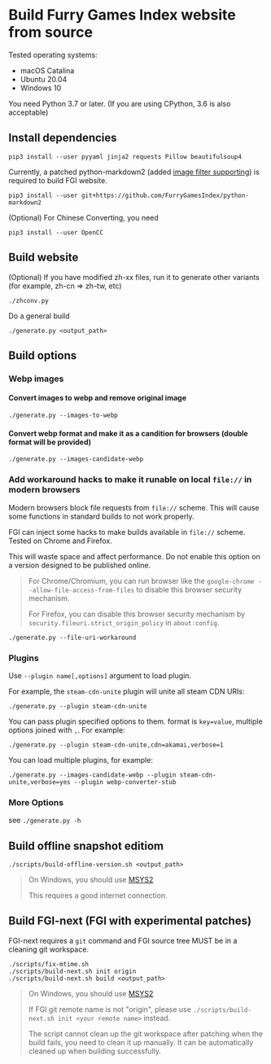 # Build Furry Games Index website from source

Tested operating systems:

- macOS Catalina
- Ubuntu 20.04
- Windows 10

You need Python 3.7 or later. (If you are using CPython, 3.6 is also acceptable)

## Install dependencies

```
pip3 install --user pyyaml jinja2 requests Pillow beautifulsoup4
```

Currently, a patched python-markdown2 (added [image filter supporting](https://github.com/FurryGamesIndex/python-markdown2/commit/51cab36062baa4a46a7a414c7c95bcbd161a1049)) is required to build FGI website.

```
pip3 install --user git+https://github.com/FurryGamesIndex/python-markdown2
```

(Optional) For Chinese Converting, you need

```
pip3 install --user OpenCC
```

## Build website

(Optional) If you have modified zh-xx files, run it to generate other variants (for example, zh-cn => zh-tw, etc)

```
./zhconv.py
```

Do a general build

```
./generate.py <output_path>
```

## Build options

### Webp images

#### Convert images to webp and remove original image

```
./generate.py --images-to-webp
```

#### Convert webp format and make it as a candition for browsers (double format will be provided)

```
./generate.py --images-candidate-webp
```

### Add workaround hacks to make it runable on local `file://` in modern browsers

Modern browsers block file requests from `file://` scheme. This will cause some functions in standard builds to not work properly.

FGI can inject some hacks to make builds available in `file://` scheme. Tested on Chrome and Firefox.

This will waste space and affect performance. Do not enable this option on a version designed to be published online.

> For Chrome/Chromium, you can run browser like the `google-chrome --allow-file-access-from-files` to disable this browser security mechanism.
>
> For Firefox, you can disable this browser security mechanism by `security.fileuri.strict_origin_policy` in `about:config`.

```
./generate.py --file-uri-workaround
```

### Plugins

Use `--plugin name[,options]` argument to load plugin.

For example, the `steam-cdn-unite` plugin will unite all steam CDN URIs:

```
./generate.py --plugin steam-cdn-unite
```

You can pass plugin specified options to them. format is `key=value`, multiple options joined with `,`. For example:

```
./generate.py --plugin steam-cdn-unite,cdn=akamai,verbose=1
```

You can load multiple plugins, for example:

```
./generate.py --images-candidate-webp --plugin steam-cdn-unite,verbose=yes --plugin webp-converter-stub
```

### More Options

see `./generate.py -h`

## Build offline snapshot editiom

```
./scripts/build-offline-version.sh <output_path>
```

> On Windows, you should use [MSYS2](https://www.msys2.org)
> 
> This requires a good internet connection.

## Build FGI-next (FGI with experimental patches)

FGI-next requires a `git` command and FGI source tree MUST be in a cleaning git workspace.

```
./scripts/fix-mtime.sh
./scripts/build-next.sh init origin
./scripts/build-next.sh build <output_path>
```

> On Windows, you should use [MSYS2](https://www.msys2.org)
>
> If FGI git remote name is not "origin", please use `./scripts/build-next.sh init <your remote name>` instead.
>
> The script cannot clean up the git workspace after patching when the build fails, you need to clean it up manually. It can be automatically cleaned up when building successfully.

